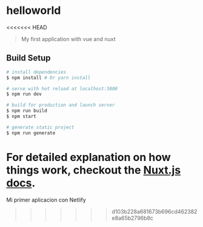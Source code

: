 # helloworld
<<<<<<< HEAD

> My first application with vue and nuxt

## Build Setup

``` bash
# install dependencies
$ npm install # Or yarn install

# serve with hot reload at localhost:3000
$ npm run dev

# build for production and launch server
$ npm run build
$ npm start

# generate static project
$ npm run generate
```

For detailed explanation on how things work, checkout the [Nuxt.js docs](https://github.com/nuxt/nuxt.js).
=======
Mi primer aplicacion con Netlify
>>>>>>> d103b228a681673b696cd462382e8a65b2796b8c
